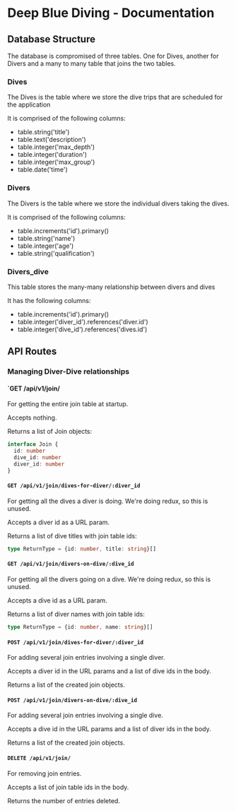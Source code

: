 # Deep Blue Diving - Documentation

## Database Structure

The database is compromised of three tables. One for Dives, another for Divers and a many to many table that joins the two tables.

### Dives
The Dives is the table where we store the dive trips that are scheduled for the application

It is comprised of the following columns:

- table.string('title')
- table.text('description')
- table.integer('max_depth')
- table.integer('duration')
- table.integer('max_group')
- table.date('time')

### Divers
The Divers is the table where we store the individual divers taking the dives.

It is comprised of the following columns:

- table.increments('id').primary()
- table.string('name')
- table.integer('age')
- table.string('qualification')

### Divers_dive
This table stores the many-many relationship between divers and dives

It has the following columns:
- table.increments('id').primary()
- table.integer('diver_id').references('diver.id')
- table.integer('dive_id').references('dives.id')

## API Routes

### Managing Diver-Dive relationships

#### `GET /api/v1/join/

For getting the entire join table at startup.

Accepts nothing.

Returns a list of Join objects:
```ts
interface Join {
  id: number
  dive_id: number
  diver_id: number
}
```

#### `GET /api/v1/join/dives-for-diver/:diver_id`

For getting all the dives a diver is doing.
We're doing redux, so this is unused.

Accepts a diver id as a URL param.

Returns a list of dive titles with join table ids:
```ts
type ReturnType = {id: number, title: string}[]
```

#### `GET /api/v1/join/divers-on-dive/:dive_id`

For getting all the divers going on a dive.
We're doing redux, so this is unused.

Accepts a dive id as a URL param.

Returns a list of diver names with join table ids:
```ts
type ReturnType = {id: number, name: string}[]
```

#### `POST /api/v1/join/dives-for-diver/:diver_id`

For adding several join entries involving a single diver.

Accepts a diver id in the URL params and a list of dive ids in the body.

Returns a list of the created join objects.

#### `POST /api/v1/join/divers-on-dive/:dive_id`

For adding several join entries involving a single dive.

Accepts a dive id in the URL params and a list of diver ids in the body.

Returns a list of the created join objects.

#### `DELETE /api/v1/join/`

For removing join entries.

Accepts a list of join table ids in the body.

Returns the number of entries deleted.
